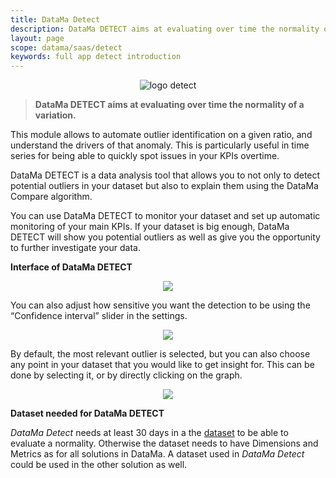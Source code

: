 ```yaml
---
title: DataMa Detect
description: DataMa DETECT aims at evaluating over time the normality of a variation.
layout: page
scope: datama/saas/detect
keywords: full app detect introduction
---
```


<center><img src="{{site.url}}/{{site.baseurl}}/core_app/new/images/Detect_icon.jpg" alt="logo detect" /></center>

> **DataMa DETECT aims at evaluating over time the normality of a variation.**


This module allows to automate outlier identification on a given ratio, and understand the drivers of that anomaly. This is particularly useful in time series for being able to quickly spot issues in your KPIs overtime.

DataMa DETECT is a data analysis tool that allows you to not only to detect potential outliers in your dataset but also to explain them using the DataMa Compare algorithm.

You can use DataMa DETECT to monitor your dataset and set up automatic monitoring of your main KPIs. If your dataset is big enough, DataMa DETECT will show you potential outliers as well as give you the opportunity to further investigate your data. 


**Interface of DataMa DETECT** 

<center><img src="{{site.url}}/{{site.baseurl}}/core_app/new/detect/images/Example_AnomalyDetection.gif"/></center>


You can also adjust how sensitive you want the detection to be using the “Confidence interval” slider in the settings.

<center><img src="{{site.url}}/{{site.baseurl}}/core_app/new/detect/images/detect_confidenceInterval.jpg"/></center>

By default, the most relevant outlier is selected, but you can also choose any point in your dataset that you would like to get insight for. This can be done by selecting it, or by directly clicking on the graph.

<center><img src="{{site.url}}/{{site.baseurl}}/core_app/new/detect/images/detect_anomalyExplanation.jpg"/></center>


**Dataset needed for DataMa DETECT** 

<i>DataMa Detect</i> needs at least 30 days in a the [dataset]({{site.url}}/{{site.baseurl}}/core_app/new/prep/dataset.html) to be able to evaluate a normality. Otherwise the dataset needs to have Dimensions and Metrics as for all solutions in DataMa. A dataset used in <i>DataMa Detect</i> could be used in the other solution as well. 
